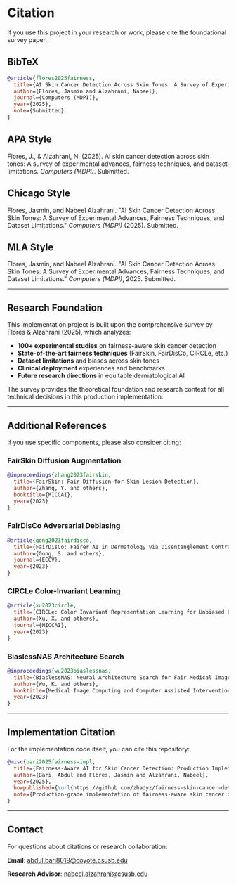 # Citation

If you use this project in your research or work, please cite the foundational survey paper.

## BibTeX

```bibtex
@article{flores2025fairness,
  title={AI Skin Cancer Detection Across Skin Tones: A Survey of Experimental Advances, Fairness Techniques, and Dataset Limitations},
  author={Flores, Jasmin and Alzahrani, Nabeel},
  journal={Computers (MDPI)},
  year={2025},
  note={Submitted}
}
```

## APA Style

Flores, J., & Alzahrani, N. (2025). AI skin cancer detection across skin tones: A survey of experimental advances, fairness techniques, and dataset limitations. *Computers (MDPI)*. Submitted.

## Chicago Style

Flores, Jasmin, and Nabeel Alzahrani. "AI Skin Cancer Detection Across Skin Tones: A Survey of Experimental Advances, Fairness Techniques, and Dataset Limitations." *Computers (MDPI)* (2025). Submitted.

## MLA Style

Flores, Jasmin, and Nabeel Alzahrani. "AI Skin Cancer Detection Across Skin Tones: A Survey of Experimental Advances, Fairness Techniques, and Dataset Limitations." *Computers (MDPI)*, 2025. Submitted.

---

## Research Foundation

This implementation project is built upon the comprehensive survey by Flores & Alzahrani (2025), which analyzes:

- **100+ experimental studies** on fairness-aware skin cancer detection
- **State-of-the-art fairness techniques** (FairSkin, FairDisCo, CIRCLe, etc.)
- **Dataset limitations** and biases across skin tones
- **Clinical deployment** experiences and benchmarks
- **Future research directions** in equitable dermatological AI

The survey provides the theoretical foundation and research context for all technical decisions in this production implementation.

---

## Additional References

If you use specific components, please also consider citing:

### FairSkin Diffusion Augmentation
```bibtex
@inproceedings{zhang2023fairskin,
  title={FairSkin: Fair Diffusion for Skin Lesion Detection},
  author={Zhang, Y. and others},
  booktitle={MICCAI},
  year={2023}
}
```

### FairDisCo Adversarial Debiasing
```bibtex
@article{gong2023fairdisco,
  title={FairDisCo: Fairer AI in Dermatology via Disentanglement Contrastive Learning},
  author={Gong, S. and others},
  journal={ECCV},
  year={2023}
}
```

### CIRCLe Color-Invariant Learning
```bibtex
@article{xu2023circle,
  title={CIRCLe: Color Invariant Representation Learning for Unbiased Classification of Skin Lesions},
  author={Xu, X. and others},
  journal={MICCAI},
  year={2023}
}
```

### BiaslessNAS Architecture Search
```bibtex
@inproceedings{wu2023biaslessnas,
  title={BiaslessNAS: Neural Architecture Search for Fair Medical Image Analysis},
  author={Wu, K. and others},
  booktitle={Medical Image Computing and Computer Assisted Intervention},
  year={2023}
}
```

---

## Implementation Citation

For the implementation code itself, you can cite this repository:

```bibtex
@misc{bari2025fairness-impl,
  title={Fairness-Aware AI for Skin Cancer Detection: Production Implementation},
  author={Bari, Abdul and Flores, Jasmin and Alzahrani, Nabeel},
  year={2025},
  howpublished={\url{https://github.com/zhadyz/fairness-skin-cancer-detection}},
  note={Production-grade implementation of fairness-aware skin cancer detection}
}
```

---

## Contact

For questions about citations or research collaboration:

**Email**: abdul.bari8019@coyote.csusb.edu

**Research Advisor**: nabeel.alzahrani@csusb.edu
